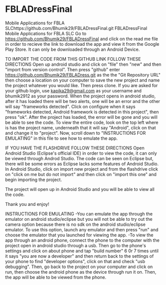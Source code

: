 # FBLADressFinal
Mobile Applications for FBLA SLChttps://github.com/Bhumik29/FBLADressFinal.git
FBLADressFinal
Mobile Applications for FBLA SLC Go to https://github.com/Bhumik29/FBLADressFinal and click on the read me file in order to recieve the link to download 
the app and view it from the Google Play Store. It can only be downloaded through an Android Device.

TO IMPORT THE CODE FROM THIS GITHUB LINK FOLLOW THESE DIRECTIONS 
Open up android studio and click on "file" then "new" and then "import from version control". Then press "github" enter https://github.com/Bhumik29/FBLADress.git as the the "Git Repository URL" then choose a location on your computer to save the new project and name the project whatever you would like. Then press clone. If you are asked for your github login, use kapika29@gmail.com as your username and bhumik2912 as your password. When the project opens in android studio, after it has loaded there will be two alerts, one will be an error and the other will say "frameworks detected". Click on configure when it says "frameworks detected, Android framework is detected in this project", then press "ok".  After the project has loaded, the error will be gone and you will be able to see the code. To view the entire code, look on the top left where is has the project name, underneath that it will say "Android", click on that and change it to "project". Now, scroll down to "INSTRUCTIONS FOR EMULATING" in this file to see how to emulate the app. 

IF YOU HAVE THE FLASHDRIVE FOLLOW THESE DIRECTIONS
Open Android Studio (Eclipse's official IDE) in order to view the code, it can only be viewed through Androd Studio. 
The code can be seen on Eclipse but, there will be some errors as Eclipse lacks some features of Android Studio. 
In Android Studio, click on import new project and from the flashdrive click on "click on me but do not import" and then click on "import this one" and begin importing the project.

The project will open up in Android Studio and you will be able to view all the code. 


Thank you and enjoy!


INSTRUCTIONS FOR EMULATING
-You can emulate the app through the emulator on android studio/eclipse but you will not be able to try out the camera option because there is no sdk on the android studio/eclipse emulator. To use this option, launch any emulator and then press "run" and choose the emulator that you launched for viewing the app.
-To view the app through an android phone, connect the phone to the computer with the project open in android studio through a usb. Then go to the phone's settings and click on about phone and tap "build number" 6 0r 7 times until it says "you are now a developer" and then return back to the settings of your phone to find "developer options", click on that and check "usb debugging". Then, go back to the project on your computer and click on run, then choose the android phone as the device through run it on. Then, the app will be able to be viewed from the phone. 

